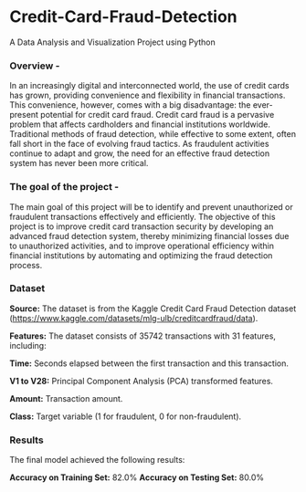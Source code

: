 # Credit-Card-Fraud-Detection
<p>A Data Analysis and Visualization Project using Python</p>

### Overview -
In an increasingly digital and interconnected world, the use of credit cards has grown, providing convenience and flexibility in financial transactions. This convenience, however, comes with a big disadvantage: the ever-present potential for credit card fraud. 
Credit card fraud is a pervasive problem that affects cardholders and financial institutions worldwide. Traditional methods of fraud detection, while effective to some extent, often fall short in the face of evolving fraud tactics. As fraudulent activities continue to adapt and grow, the need for an effective fraud detection system has never been more critical.

### The goal of the project -
The main goal of this project will be to identify and prevent unauthorized or fraudulent transactions effectively and efficiently. The objective of this project is to improve credit card transaction security by developing an advanced fraud detection system, thereby minimizing financial losses due to unauthorized activities, and to improve operational efficiency within financial institutions by automating and optimizing the fraud detection process.

### Dataset 
**Source:** The dataset is from the Kaggle Credit Card Fraud Detection dataset (https://www.kaggle.com/datasets/mlg-ulb/creditcardfraud/data).

**Features:** The dataset consists of 35742 transactions with 31 features, including:

**Time:** Seconds elapsed between the first transaction and this transaction.

**V1 to V28:** Principal Component Analysis (PCA) transformed features.

**Amount:** Transaction amount.

**Class:** Target variable (1 for fraudulent, 0 for non-fraudulent).

### Results
The final model achieved the following results:

**Accuracy on Training Set:** 82.0%
**Accuracy on Testing Set:** 80.0%
